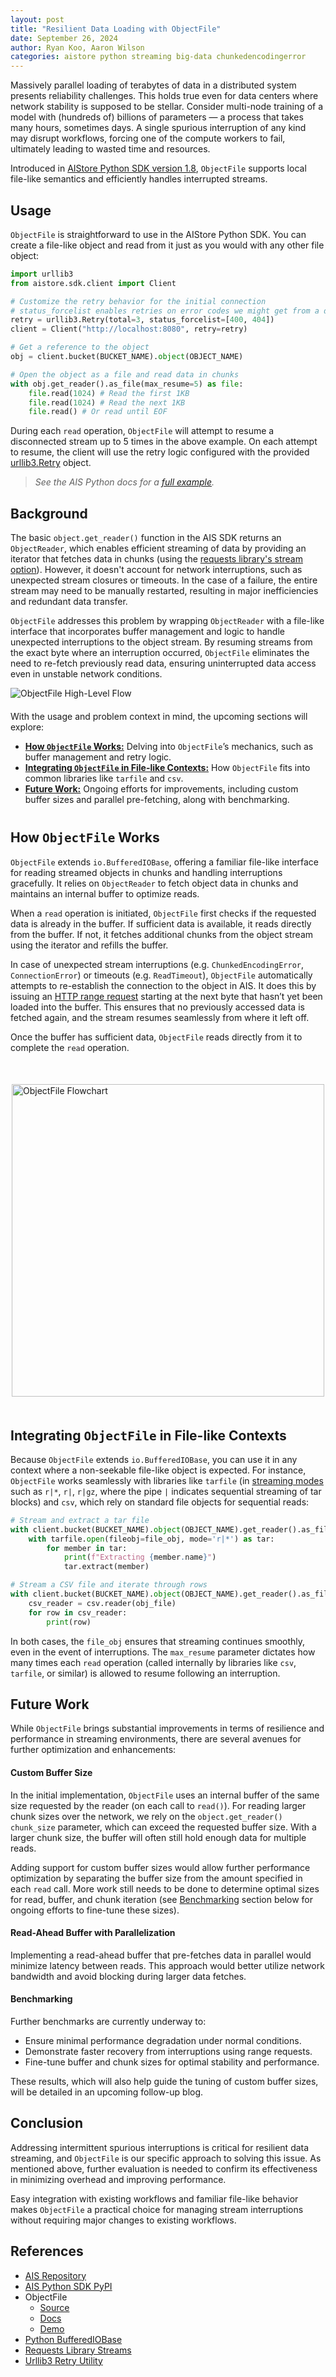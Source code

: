 ```yaml
---
layout: post
title: "Resilient Data Loading with ObjectFile"
date: September 26, 2024
author: Ryan Koo, Aaron Wilson
categories: aistore python streaming big-data chunkedencodingerror
--- 
```


Massively parallel loading of terabytes of data in a distributed system presents reliability challenges. This holds true even for data centers where network stability is supposed to be stellar. Consider multi-node training of a model with (hundreds of) billions of parameters — a process that takes many hours, sometimes days. A single spurious interruption of any kind may disrupt workflows, forcing one of the compute workers to fail, ultimately leading to wasted time and resources.

Introduced in [AIStore Python SDK version 1.8](https://pypi.org/project/aistore/), `ObjectFile` supports local file-like semantics and efficiently handles interrupted streams.

## Usage

`ObjectFile` is straightforward to use in the AIStore Python SDK. You can create a file-like object and read from it just as you would with any other file object:

```python
import urllib3
from aistore.sdk.client import Client

# Customize the retry behavior for the initial connection
# status_forcelist enables retries on error codes we might get from a disconnected AIS target
retry = urllib3.Retry(total=3, status_forcelist=[400, 404])
client = Client("http://localhost:8080", retry=retry)

# Get a reference to the object
obj = client.bucket(BUCKET_NAME).object(OBJECT_NAME)

# Open the object as a file and read data in chunks
with obj.get_reader().as_file(max_resume=5) as file:
    file.read(1024) # Read the first 1KB
    file.read(1024) # Read the next 1KB 
    file.read() # Or read until EOF
```

During each `read` operation, `ObjectFile` will attempt to resume a disconnected stream up to 5 times in the above example. On each attempt to resume, the client will use the retry logic configured with the provided [urllib3.Retry](https://urllib3.readthedocs.io/en/stable/reference/urllib3.util.html#urllib3.util.Retry) object. 

> _See the AIS Python docs for a [full example](https://github.com/NVIDIA/aistore/blob/main/python/examples/sdk/resilient-streaming-object-file.ipynb)._

## Background

The basic `object.get_reader()` function in the AIS SDK returns an `ObjectReader`, which enables efficient streaming of data by providing an iterator that fetches data in chunks (using the [requests library's stream option](https://requests.readthedocs.io/en/latest/user/advanced/#body-content-workflow)). However, it doesn't account for network interruptions, such as unexpected stream closures or timeouts. In the case of a failure, the entire stream may need to be manually restarted, resulting in major inefficiencies and redundant data transfer.

`ObjectFile` addresses this problem by wrapping `ObjectReader` with a file-like interface that incorporates buffer management and logic to handle unexpected interruptions to the object stream. By resuming streams from the exact byte where an interruption occurred, `ObjectFile` eliminates the need to re-fetch previously read data, ensuring uninterrupted data access even in unstable network conditions.

![ObjectFile High-Level Flow](/images/high-level-flow.gif)

<div style="margin-top: 20px; margin-bottom: 40px;">

<p>With the usage and problem context in mind, the upcoming sections will explore:</p>

<ul>
  <li><strong><a href="#how-objectfile-works">How <code>ObjectFile</code> Works:</a></strong> Delving into <code>ObjectFile</code>’s mechanics, such as buffer management and retry logic.</li>

  <li><strong><a href="#integrating-objectfile-in-file-like-contexts">Integrating <code>ObjectFile</code> in File-like Contexts:</a></strong> How <code>ObjectFile</code> fits into common libraries like <code>tarfile</code> and <code>csv</code>.</li>

  <li><strong><a href="#future-work">Future Work:</a></strong> Ongoing efforts for improvements, including custom buffer sizes and parallel pre-fetching, along with benchmarking.</li>
</ul>

</div>

## How <code style="font-size: 92%;">ObjectFile</code> Works

`ObjectFile` extends `io.BufferedIOBase`, offering a familiar file-like interface for reading streamed objects in chunks and handling interruptions gracefully. It relies on `ObjectReader` to fetch object data in chunks and maintains an internal buffer to optimize reads.

When a `read` operation is initiated, `ObjectFile` first checks if the requested data is already in the buffer. If sufficient data is available, it reads directly from the buffer. If not, it fetches additional chunks from the object stream using the iterator and refills the buffer.

In case of unexpected stream interruptions (e.g. `ChunkedEncodingError`, `ConnectionError`) or timeouts (e.g. `ReadTimeout`), `ObjectFile` automatically attempts to re-establish the connection to the object in AIS. It does this by issuing an [HTTP range request](https://developer.mozilla.org/en-US/docs/Web/HTTP/Range_requests) starting at the next byte that hasn’t yet been loaded into the buffer. This ensures that no previously accessed data is fetched again, and the stream resumes seamlessly from where it left off.

Once the buffer has sufficient data, `ObjectFile` reads directly from it to complete the `read` operation.

<div style="display: flex; justify-content: center; margin: 50px 0;">
  <img src="/assets/object-file/flow.svg" alt="ObjectFile Flowchart" width="500px" />
</div>

## Integrating <code style="font-size: 92%;">ObjectFile</code> in File-like Contexts

Because `ObjectFile` extends `io.BufferedIOBase`, you can use it in any context where a non-seekable file-like object is expected. For instance, `ObjectFile` works seamlessly with libraries like `tarfile` (in [streaming modes](https://docs.python.org/3/library/tarfile.html#tarfile.open) such as `r|*`, `r|`, `r|gz`, where the pipe `|` indicates sequential streaming of tar blocks) and `csv`, which rely on standard file objects for sequential reads:

```python
# Stream and extract a tar file
with client.bucket(BUCKET_NAME).object(OBJECT_NAME).get_reader().as_file(max_resume=5) as file_obj:
    with tarfile.open(fileobj=file_obj, mode='r|*') as tar:
        for member in tar:
            print(f"Extracting {member.name}")
            tar.extract(member)

# Stream a CSV file and iterate through rows
with client.bucket(BUCKET_NAME).object(OBJECT_NAME).get_reader().as_file(max_resume=5) as obj_file:
    csv_reader = csv.reader(obj_file)
    for row in csv_reader:
        print(row)
```

In both cases, the `file_obj` ensures that streaming continues smoothly, even in the event of interruptions. The `max_resume` parameter dictates how many times each `read` operation (called internally by libraries like `csv`, `tarfile`, or similar) is allowed to resume following an interruption.

## Future Work

While `ObjectFile` brings substantial improvements in terms of resilience and performance in streaming environments, there are several avenues for further optimization and enhancements:

#### Custom Buffer Size

In the initial implementation, `ObjectFile` uses an internal buffer of the same size requested by the reader (on each call to `read()`). For reading larger chunk sizes over the network, we rely on the `object.get_reader()` `chunk_size` parameter, which can exceed the requested buffer size. With a larger chunk size, the buffer will often still hold enough data for multiple reads. 

Adding support for custom buffer sizes would allow further performance optimization by separating the buffer size from the amount specified in each `read` call. More work still needs to be done to determine optimal sizes for read, buffer, and chunk iteration (see [Benchmarking](#benchmarking) section below for ongoing efforts to fine-tune these sizes).

#### Read-Ahead Buffer with Parallelization

Implementing a read-ahead buffer that pre-fetches data in parallel would minimize latency between reads. This approach would better utilize network bandwidth and avoid blocking during larger data fetches.

#### Benchmarking

Further benchmarks are currently underway to:

- Ensure minimal performance degradation under normal conditions.
- Demonstrate faster recovery from interruptions using range requests.
- Fine-tune buffer and chunk sizes for optimal stability and performance.

These results, which will also help guide the tuning of custom buffer sizes, will be detailed in an upcoming follow-up blog.

## Conclusion

Addressing intermittent spurious interruptions is critical for resilient data streaming, and `ObjectFile` is our specific approach to solving this issue. As mentioned above, further evaluation is needed to confirm its effectiveness in minimizing overhead and improving performance.

Easy integration with existing workflows and familiar file-like behavior makes `ObjectFile` a practical choice for managing stream interruptions without requiring major changes to existing workflows.

## References

- [AIS Repository](https://github.com/NVIDIA/aistore)
- [AIS Python SDK PyPI](https://pypi.org/project/aistore/)
- ObjectFile
    - [Source](https://github.com/NVIDIA/aistore/blob/main/python/aistore/sdk/obj/obj_file/object_file.py)
    - [Docs](https://github.com/NVIDIA/aistore/blob/main/docs/python_sdk.md#obj.obj_file.object_file.ObjectFile)
    - [Demo](https://github.com/NVIDIA/aistore/blob/main/python/examples/sdk/resilient-streaming-object-file.ipynb)
- [Python BufferedIOBase](https://docs.python.org/3/library/io.html#io.BufferedIOBase)
- [Requests Library Streams](https://requests.readthedocs.io/en/latest/user/advanced/#body-content-workflow)
- [Urllib3 Retry Utility](https://urllib3.readthedocs.io/en/stable/reference/urllib3.util.html#urllib3.util.Retry)

